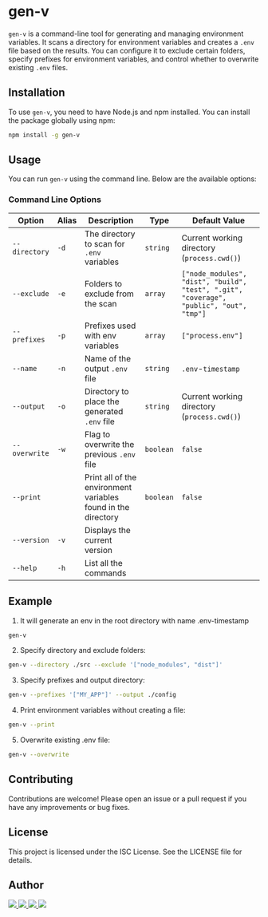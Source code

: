 # gen-v

`gen-v` is a command-line tool for generating and managing environment variables. It scans a directory for environment variables and creates a `.env` file based on the results. You can configure it to exclude certain folders, specify prefixes for environment variables, and control whether to overwrite existing `.env` files.

## Installation

To use `gen-v`, you need to have Node.js and npm installed. You can install the package globally using npm:

```bash
npm install -g gen-v
```

## Usage

You can run `gen-v` using the command line. Below are the available options:

### Command Line Options

| Option        | Alias | Description                                                   | Type      | Default Value                                                                           |
| ------------- | ----- | ------------------------------------------------------------- | --------- | --------------------------------------------------------------------------------------- |
| `--directory` | `-d`  | The directory to scan for `.env` variables                    | `string`  | Current working directory (`process.cwd()`)                                             |
| `--exclude`   | `-e`  | Folders to exclude from the scan                              | `array`   | `["node_modules", "dist", "build", "test", ".git", "coverage", "public", "out", "tmp"]` |
| `--prefixes`  | `-p`  | Prefixes used with env variables                              | `array`   | `["process.env"]`                                                                       |
| `--name`      | `-n`  | Name of the output `.env` file                                | `string`  | `.env`-`timestamp`                                                                      |
| `--output`    | `-o`  | Directory to place the generated `.env` file                  | `string`  | Current working directory (`process.cwd()`)                                             |
| `--overwrite` | `-w`  | Flag to overwrite the previous `.env` file                    | `boolean` | `false`                                                                                 |
| `--print`     |       | Print all of the environment variables found in the directory | `boolean` | `false`                                                                                 |
| `--version`   | `-v`  | Displays the current version                                  |           |                                                                                         |
| `--help`      | `-h`  | List all the commands                                         |           |                                                                                         |

## Example

1. It will generate an env in the root directory with name .env-timestamp

```bash
gen-v
```

2. Specify directory and exclude folders:

```bash
gen-v --directory ./src --exclude '["node_modules", "dist"]'
```

3. Specify prefixes and output directory:

```bash
gen-v --prefixes '["MY_APP"]' --output ./config
```

4. Print environment variables without creating a file:

```bash
gen-v --print
```

5. Overwrite existing .env file:

```bash
gen-v --overwrite
```

## Contributing

Contributions are welcome! Please open an issue or a pull request if you have any improvements or bug fixes.

## License

This project is licensed under the ISC License. See the LICENSE file for details.

## Author

<div>
	<a href="mailto:abdulmattee123@gmail.com" target="_blank">
	  <img src="https://img.shields.io/badge/Gmail-%230077B5.svg?style=flat-square&logoColor=white&logo=Gmail&color=red" />
	</a>
	<a href="https://www.linkedin.com/in/abdul-mattee/" target="_blank">
	  <img src="https://img.shields.io/badge/Linkedin-%230077B5.svg?style=flat-square&logo=linkedin" />
	</a>
	<a href="https://stackoverflow.com/users/15460455/abdul-mattee" target="_blank">
	  <img src="https://img.shields.io/badge/Stackoverflow-%230077B5.svg?style=flat-square&logo=stackoverflow&logoColor=white&color=F48024" />
	</a>
  <a href="https://github.com/AbdulMattee" target="_blank" >
    <img src="https://img.shields.io/badge/GitHub-black?logo=github&style=flat-square&label=" />
  </a>
</div>
